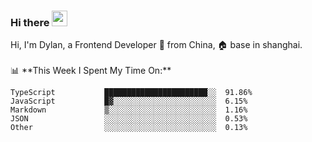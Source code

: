 ### Hi there <img src="https://media.giphy.com/media/hvRJCLFzcasrR4ia7z/giphy.gif" width="25px">

<!-- ![visitors](https://visitor-badge.glitch.me/badge?page_id=dislfyer.dislfyer) --!>

Hi, I'm Dylan, a Frontend Developer 🚀 from China, 🏠 base in shanghai.
<br/>
<br/>

📊 **This Week I Spent My Time On:**


<!--START_SECTION:waka-->

```text
TypeScript           ███████████████████████░░  91.86%
JavaScript           █▓░░░░░░░░░░░░░░░░░░░░░░░  6.15%
Markdown             ▒░░░░░░░░░░░░░░░░░░░░░░░░  1.16%
JSON                 ░░░░░░░░░░░░░░░░░░░░░░░░░  0.53%
Other                ░░░░░░░░░░░░░░░░░░░░░░░░░  0.13%
```

<!--END_SECTION:waka-->

<!--
**About Me:**
 -->

